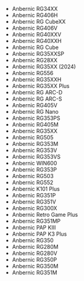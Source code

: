 - Anbernic RG34XX
- Anbernic RG406H
- Anbernic RG CubeXX
- Anbernic RG406V
- Anbernic RG40XXV
- Anbernic RG40XXH
- Anbernic RG Cube
- Anbernic RG35XXSP
- Anbernic RG28XX
- Anbernic RG35XX (2024)
- Anbernic RG556
- Anbernic RG35XXH
- Anbernic RG35XX Plus
- Anbernic RG ARC-D
- Anbernic RG ARC-S
- Anbernic RG405V
- Anbernic RG Nano
- Anbernic RG353PS
- Anbernic RG405M
- Anbernic RG35XX
- Anbernic RG505
- Anbernic RG353M
- Anbernic RG353V
- Anbernic RG353VS
- Anbernic WIN600
- Anbernic RG353P
- Anbernic RG503
- Anbernic RG552
- Anbernic K101 Plus
- Anbernic RG351P
- Anbernic RG351V
- Anbernic RG300X
- Anbernic Retro Game Plus
- Anbernic RG351MP
- Anbernic PAP KIII
- Anbernic PAP K3 Plus
- Anbernic RG350
- Anbernic RG280M
- Anbernic RG280V
- Anbernic RG350P
- Anbernic RG350M
- Anbernic RG351M

